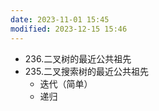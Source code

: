 ```yaml
---
date: 2023-11-01 15:45
modified: 2023-12-15 15:46
---
```

- 236.二叉树的最近公共祖先
- 235.二叉搜索树的最近公共祖先
	- 迭代（简单）
	- 递归